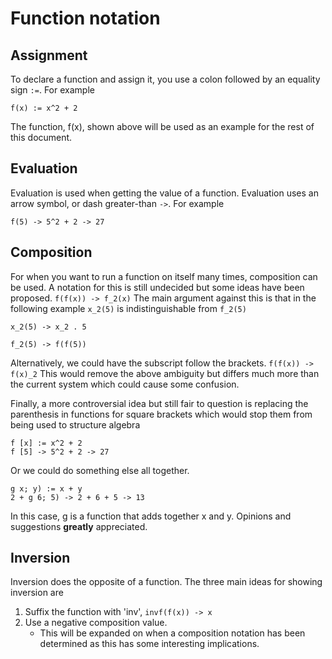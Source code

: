 # Function notation

## Assignment
To declare a function and assign it, you use a colon followed by an equality sign `:=`. For example

`f(x) := x^2 + 2`

The function, f(x), shown above will be used as an example for the rest of this document.

## Evaluation
Evaluation is used when getting the value of a function. Evaluation uses an arrow symbol, or dash greater-than `->`. For example

`f(5) -> 5^2 + 2 -> 27`

## Composition
For when you want to run a function on itself many times, composition can be used. A notation for this is still undecided but some ideas have been proposed.
```f(f(x)) -> f_2(x)```
The main argument against this is that in the following example `x_2(5)` is indistinguishable from `f_2(5)`
```
x_2(5) -> x_2 . 5

f_2(5) -> f(f(5))
```

Alternatively, we could have the subscript follow the brackets. 
```f(f(x)) -> f(x)_2```
This would remove the above ambiguity but differs much more than the current system which could cause some confusion.

Finally, a more controversial idea but still fair to question is replacing the parenthesis in functions for square brackets which would stop them from being used to structure algebra
```
f [x] := x^2 + 2
f [5] -> 5^2 + 2 -> 27
```

Or we could do something else all together.
```
g x; y) := x + y
2 + g 6; 5) -> 2 + 6 + 5 -> 13
```
In this case, g is a function that adds together x and y. Opinions and suggestions **greatly** appreciated.

## Inversion
Inversion does the opposite of a function. The three main ideas for showing inversion are

1.	Suffix the function with 'inv', `invf(f(x)) -> x`
2.	Use a negative composition value. 
	*	This will be expanded on when a composition notation has been determined as this has some interesting implications.